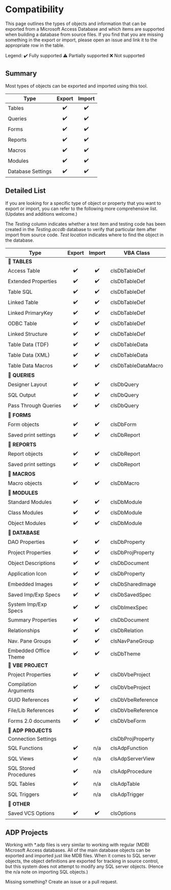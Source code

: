 # Compatibility
This page outlines the types of objects and information that can be exported from a Microsoft Access Database and which items are supported when building a database from source files. If you find that you are missing something in the export or import, please open an issue and link it to the appropriate row in the table.

Legend: ✔️ Fully supported ⚠️ Partially supported ❌ Not supported

## Summary
Most types of objects can be exported and imported using this tool.

|Type     |Export|Import|
|---------|:----:|:----:|
|Tables   |✔️|✔️|
|Queries  |✔️|✔️|
|Forms    |✔️|✔️|
|Reports  |✔️|✔️|
|Macros   |✔️|✔️|
|Modules  |✔️|✔️|
|Database Settings|✔️|✔️|


## Detailed List

If you are looking for a specific type of object or property that you want to export or import, you can refer to the following more comprehensive list. (Updates and additions welcome.)

The *Testing* column indicates whether a test item and testing code has been created in the *Testing.accdb* database to verify that particular item after import from source code. *Test location* indicates where to find the object in the database.

|Type                   |Export|Import|VBA Class|
|-----------------------|:----:|:----:|---------|
|💼 **TABLES**
|Access Table           |✔️|✔️|clsDbTableDef
|Extended Properties    |✔️|✔️|clsDbTableDef
|Table SQL              |✔️|✔️|clsDbTableDef
|Linked Table           |✔️|✔️|clsDbTableDef
|Linked PrimaryKey      |✔️|✔️|clsDbTableDef
|ODBC Table             |✔️|✔️|clsDbTableDef
|Linked Structure       |✔️|✔️|clsDbTableDef
|Table Data (TDF)       |✔️|✔️|clsDbTableData
|Table Data (XML)       |✔️|✔️|clsDbTableData
|Table Data Macros      |✔️|✔️|clsDbTableDataMacro
|💼 **QUERIES**
|Designer Layout        |✔️|✔️|clsDbQuery
|SQL Output             |✔️|✔️|clsDbQuery
|Pass Through Queries   |✔️|✔️|clsDbQuery
|💼 **FORMS**
|Form objects           |✔️|✔️|clsDbForm
|Saved print settings   |✔️|✔️|clsDbReport|Optional
|💼 **REPORTS**
|Report objects         |✔️|✔️|clsDbReport
|Saved print settings   |✔️|✔️|clsDbReport|Optional
|💼 **MACROS**
|Macro objects          |✔️|✔️|clsDbMacro
|💼 **MODULES**
|Standard Modules       |✔️|✔️|clsDbModule
|Class Modules          |✔️|✔️|clsDbModule
|Object Modules         |✔️|✔️|clsDbModule
|💼 **DATABASE**
|DAO Properties         |✔️|✔️|clsDbProperty
|Project Properties     |✔️|✔️|clsDbProjProperty
|Object Descriptions    |✔️|✔️|clsDbDocument
|Application Icon       |✔️|✔️|clsDbProperty
|Embedded Images        |✔️|✔️|clsDbSharedImage
|Saved Imp/Exp Specs    |✔️|✔️|clsDbSavedSpec
|System Imp/Exp Specs   |✔️|✔️|clsDbImexSpec
|Summary Properties     |✔️|✔️|clsDbDocument
|Relationships          |✔️|✔️|clsDbRelation
|Nav. Pane Groups       |✔️|✔️|clsNavPaneGroup
|Embedded Office Theme  |✔️|✔️|clsDbTheme
|💼 **VBE PROJECT**
|Project Properties     |✔️|✔️|clsDbVbeProject
|Compilation Arguments  |✔️|✔️|clsDbVbeProject
|GUID References        |✔️|✔️|clsDbVbeReference
|File/Lib References    |✔️|✔️|clsDbVbeReference
|Forms 2.0 documents    |✔️|✔️|clsDbVbeForm
|💼 **ADP PROJECTS**
|Connection Settings    |||clsDbProjProperty
|SQL Functions          |✔️|n/a|clsAdpFunction
|SQL Views              |✔️|n/a|clsAdpServerView
|SQL Stored Procedures  |✔️|n/a|clsAdpProcedure
|SQL Tables             |✔️|n/a|clsAdpTable
|SQL Triggers           |✔️|n/a|clsAdpTrigger
|💼 **OTHER**
|Saved VCS Options      |✔️|✔️|clsOptions


## ADP Projects

Working with *.adp files is very similar to working with regular (MDB) Microsoft Access databases. All of the main database objects can be exported and imported just like MDB files. When it comes to SQL server objects, the object definitions are exported for tracking in source control, but this system does not attempt to modify any SQL server objects. (Hence the n/a note on importing SQL objects.)

Missing something? Create an issue or a pull request.